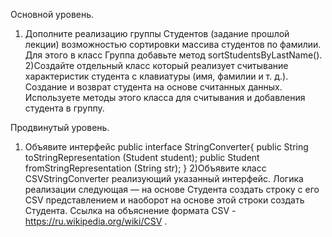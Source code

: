 Основной уровень.

1) Дополните реализацию группы Студентов (задание прошлой лекции) возможностью сортировки
массива студентов по фамилии. Для этого в класс Группа добавьте метод
sortStudentsByLastName().
2)Создайте отдельный класс который реализует считывание характеристик студента с клавиатуры
(имя, фамилии и т. д.). Создание и возврат студента на основе считанных данных. Используете
методы этого класса для считывания и добавления студента в группу.

Продвинутый уровень.

1) Объявите интерфейс
public interface StringConverter{
public String toStringRepresentation (Student student);
public Student fromStringRepresentation (String str);
}
2)Объявите класс CSVStringConverter реализующий указанный интерфейс. Логика реализации
следующая — на основе Студента создать строку с его CSV представлением и наоборот на основе
этой строки создать Студента. Ссылка на объяснение формата CSV -
https://ru.wikipedia.org/wiki/CSV .
